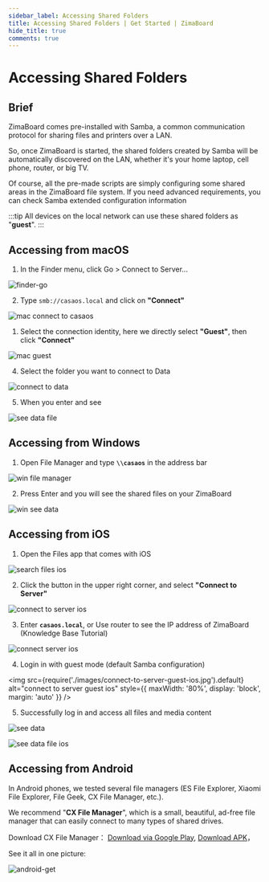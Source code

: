 ```yaml
---
sidebar_label: Accessing Shared Folders
title: Accessing Shared Folders | Get Started | ZimaBoard
hide_title: true
comments: true
---
```


# Accessing Shared Folders

## Brief

ZimaBoard comes pre-installed with Samba, a common communication protocol for sharing files and printers over a LAN.

So, once ZimaBoard is started, the shared folders created by Samba will be automatically discovered on the LAN, whether it's your home laptop, cell phone, router, or big TV.

Of course, all the pre-made scripts are simply configuring some shared areas in the ZimaBoard file system. If you need advanced requirements, you can check Samba extended configuration information

:::tip
All devices on the local network can use these shared folders as "**guest**".
:::

## Accessing from macOS

1. In the Finder menu, click Go > Connect to Server...

<p><img
  src={require('./images/finder-go.png').default}
  alt="finder-go"
  style={{
    maxWidth: '80%',
    display: 'block',
    margin: 'auto'
    }}
/></p>

2. Type `smb://casaos.local` and click on **"Connect"**

<p><img
  src={require('./images/mac-connect-to-casaos-mac.png').default}
  alt="mac connect to casaos"
  style={{
    maxWidth: '80%',
    display: 'block',
    margin: 'auto'
    }}
/></p>

1. Select the connection identity, here we directly select **"Guest"**, then click **"Connect"**

<p><img
  src={require('./images/mac-guest.png').default}
  alt="mac guest"
  style={{
    maxWidth: '80%',
    display: 'block',
    margin: 'auto'
    }}
/></p>

4. Select the folder you want to connect to Data

<p><img
  src={require('./images/connect-to-data.png').default}
  alt="connect to data"
  style={{
    maxWidth: '80%',
    display: 'block',
    margin: 'auto'
    }}
/></p>

5. When you enter and see

<p><img
  src={require('./images/see-data-file.png').default}
  alt="see data file"
  style={{
    maxWidth: '80%',
    display: 'block',
    margin: 'auto'
    }}
/></p>

## Accessing from Windows

1. Open File Manager and type **`\\casaos`** in the address bar

<p><img
  src={require('./images/win-file-manager.png').default}
  alt="win file manager"
  style={{
    maxWidth: '80%',
    display: 'block',
    margin: 'auto'
    }}
/></p>

2. Press Enter and you will see the shared files on your ZimaBoard

<p><img
  src={require('./images/win-see-data.png').default}
  alt="win see data"
  style={{
    maxWidth: '80%',
    display: 'block',
    margin: 'auto'
    }}
/></p>

## Accessing from iOS

1. Open the Files app that comes with iOS

<p><img
  src={require('./images/search-files-ios.jpg').default}
  alt="search files ios"
  style={{
    maxWidth: '80%',
    display: 'block',
    margin: 'auto'
    }}
/></p>

2. Click the button in the upper right corner, and select **"Connect to Server"**

<p><img
  src={require('./images/connect-to-server-ios.png').default}
  alt="connect to server ios"
  style={{
    maxWidth: '80%',
    display: 'block',
    margin: 'auto'
    }}
/></p>

3. Enter **`casaos.local`**, or Use router to see the IP address of ZimaBoard (Knowledge Base Tutorial)

<p><img
  src={require('./images/connect-server-ios.jpg').default}
  alt="connect server ios"
  style={{
    maxWidth: '80%',
    display: 'block',
    margin: 'auto'
    }}
/></p>

4. Login in with guest mode (default Samba configuration)

<img
  src={require('./images/connect-to-server-guest-ios.jpg').default}
  alt="connect to server guest ios"
  style={{
    maxWidth: '80%',
    display: 'block',
    margin: 'auto'
    }}
/>

5. Successfully log in and access all files and media content

<p><img
  src={require('./images/see-data.jpg').default}
  alt="see data"
  style={{
    maxWidth: '80%',
    display: 'block',
    margin: 'auto'
    }}
/></p>

<p><img
  src={require('./images/see-data-file-ios.jpg').default}
  alt="see data file ios"
  style={{
    maxWidth: '80%',
    display: 'block',
    margin: 'auto'
    }}
/></p>

## Accessing from Android

In Android phones, we tested several file managers (ES File Explorer, Xiaomi File Explorer, File Geek, CX File Manager, etc.).

We recommend "**CX File Manager**", which is a small, beautiful, ad-free file manager that can easily connect to many types of shared drives.

Download CX File Manager：
[Download via Google Play](https://play.google.com/store/apps/details?id=com.cxinventor.file.explorer),
[Download APK](https://www.apkmirror.com/apk/cx-file-explorer/)，

See it all in one picture:

<p><img
  src={require('./images/android-get.gif').default}
  alt="android-get"
  style={{
    maxWidth: '80%',
    display: 'block',
    margin: 'auto'
    }}
/></p>
